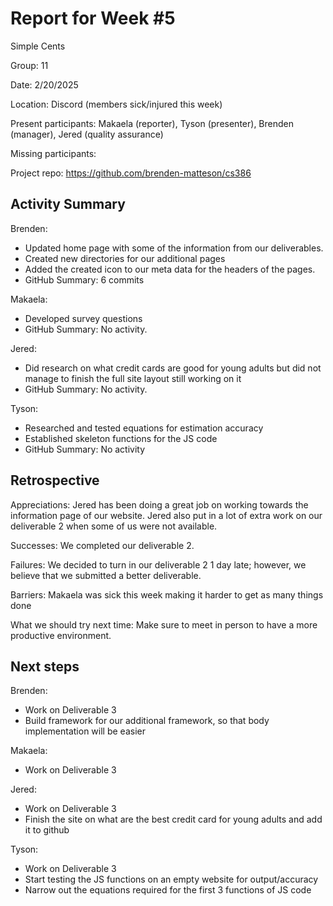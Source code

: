 # Report for Week #5

Simple Cents

Group: 11

Date: 2/20/2025

Location: Discord (members sick/injured this week)

Present participants: Makaela (reporter), Tyson (presenter), Brenden (manager), Jered (quality assurance)

Missing participants:

Project repo: https://github.com/brenden-matteson/cs386 

## Activity Summary

Brenden:
* Updated home page with some of the information from our deliverables.
* Created new directories for our additional pages
* Added the created icon to our meta data for the headers of the pages.
* GitHub Summary: 6 commits

Makaela:
* Developed survey questions
* GitHub Summary: No activity.

Jered:
* Did research on what credit cards are good for young adults but did not manage to finish the full site layout still working on it
* GitHub Summary: No activity.

Tyson:
* Researched and tested equations for estimation accuracy
* Established skeleton functions for the JS code
* GitHub Summary: No activity 

## Retrospective

Appreciations: Jered has been doing a great job on working towards the information page of our website. Jered also put in a lot of extra work on our deliverable 2 when some of us were not available.

Successes: We completed our deliverable 2. 

Failures: We decided to turn in our deliverable 2 1 day late; however, we believe that we submitted a better deliverable.

Barriers: Makaela was sick this week making it harder to get as many things done

What we should try next time: Make sure to meet in person to have a more productive environment.


## Next steps

Brenden:
* Work on Deliverable 3
* Build framework for our additional framework, so that body implementation will be easier

Makaela:
* Work on Deliverable 3

Jered:
* Work on Deliverable 3
* Finish the site on what are the best credit card for young adults and add it to github

Tyson:
* Work on Deliverable 3
* Start testing the JS functions on an empty website for output/accuracy
* Narrow out the equations required for the first 3 functions of JS code